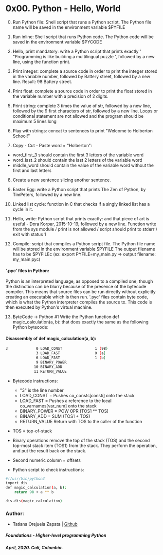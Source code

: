 # 0x00. Python - Hello, World

0. Run Python file: Shell script that runs a Python script.
The Python file name will be saved in the environment variable $PYFILE

1. Run inline: Shell script that runs Python code.
The Python code will be saved in the environment variable $PYCODE

2. Hello, print mandatory: write a Python script that prints exactly ' \"Programming is like building a multilingual puzzle ', followed by a new line, using the function print.

3. Print integer: complete a source code in order to print the integer stored in the variable number, followed by Battery street, followed by a new line.
Result: 98 Battery street.

4. Print float: complete a source code in order to print the float stored in the variable number with a precision of 2 digits.

5. Print string: complete 3 times the value of str, followed by a new line, followed by the 9 first characters of str, followed by a new line.
Loops or conditional statement are not allowed and the program should be maximum 5 lines long

6. Play with strings: concat to sentences to print "Welcome to Holberton School!"

7. Copy - Cut - Paste word = "Holberton":
- word_first_3 should contain the first 3 letters of the variable word
- word_last_2 should contain the last 2 letters of the variable word
- middle_word should contain the value of the variable word without the first and last letters

8. Create a new sentence slicing another sentence.

9. Easter Egg: write a Python script that prints The Zen of Python, by TimPeters, followed by a new line.

10. Linked list cycle: function in C that checks if a singly linked list has a cycle in it.

11. Hello, write: Python script that prints exactly: and that piece of art is useful - Dora Korpar, 2015-10-19, followed by a new line. Function write from the sys module / print is not allowed / script should print to stderr / exit with status 1

12. Compile: script that compiles a Python script file.
The Python file name will be stored in the environment variable $PYFILE
The output filename has to be $PYFILEc (ex: export PYFILE=my_main.py => output filename: my_main.pyc)

#### '.pyc' files in Python:
Python is an interpreted language, as opposed to a compiled one, though the distinction can be blurry because of the presence of the bytecode compiler. This means that source files can be run directly without explicitly creating an executable which is then run. '.pyc' files contain byte code, which is what the Python interpreter compiles the source to. This code is then executed by Python's virtual machine.

13. ByteCode -> Python #1
Write the Python function def magic_calculation(a, b): that does exactly the same as the following Python bytecode:

#### Disassembly of def magic_calculation(a, b):
```bash
3             0 LOAD_CONST               1 (98)
              3 LOAD_FAST                0 (a)
              6 LOAD_FAST                1 (b)
              9 BINARY_POWER
             10 BINARY_ADD
             11 RETURN_VALUE
```
* Bytecode instructions:
    * "3" is the line number
    * LOAD_CONST = Pushes co_consts[consti] onto the stack
    * LOAD_FAST = Pushes a reference to the local co_varnames[var_num] onto the stack
    * BINARY_POWER = POW OPR (TOS1 ** TOS)
    * BINARY_ADD = SUM (TOS1 + TOS)
    * RETURN_VALUE Return with TOS to the caller of the function

* TOS = top-of-stack
* Binary operations remove the top of the stack (TOS) and the second top-most stack item (TOS1) from the stack. They perform the operation, and put the result back on the stack.
* Second numeric column =  offsets

* Python script to check instructions:
```bash
#!/usr/bin/python3
import dis
def magic_calculation(a, b):
    return 98 + a ** b

dis.dis(magic_calculation)
```
### Author:
* Tatiana Orejuela Zapata | [Github](https://github.com/tatsOre)

##### Foundations - Higher-level programming  Python
##### April, 2020. Cali, Colombia.